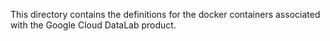 This directory contains the definitions for the docker containers associated with the
Google Cloud DataLab product.
